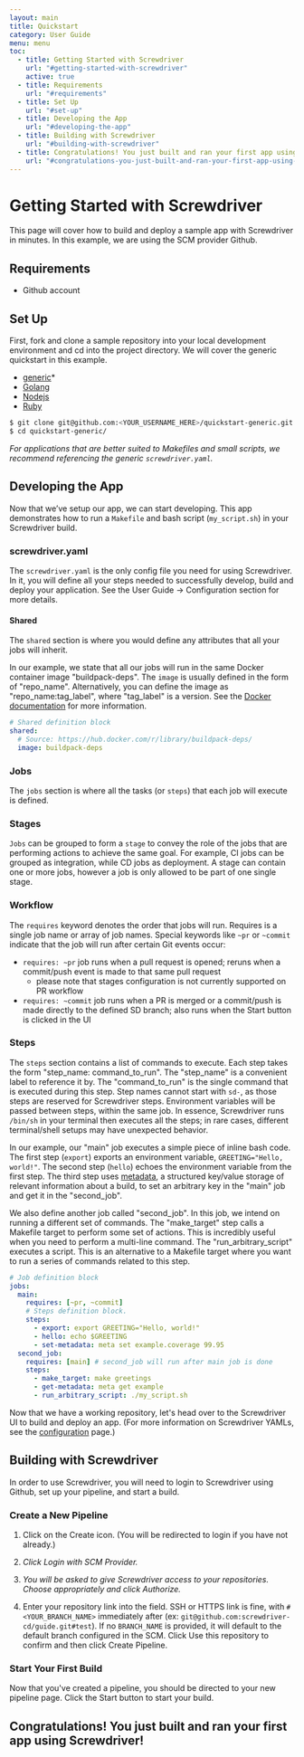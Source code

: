 ```yaml
---
layout: main
title: Quickstart
category: User Guide
menu: menu
toc:
  - title: Getting Started with Screwdriver
    url: "#getting-started-with-screwdriver"
    active: true
  - title: Requirements
    url: "#requirements"
  - title: Set Up
    url: "#set-up"
  - title: Developing the App
    url: "#developing-the-app"
  - title: Building with Screwdriver
    url: "#building-with-screwdriver"
  - title: Congratulations! You just built and ran your first app using Screwdriver!
    url: "#congratulations-you-just-built-and-ran-your-first-app-using-screwdriver"
---
```


# Getting Started with Screwdriver

This page will cover how to build and deploy a sample app with Screwdriver in minutes. In this example, we are using the SCM provider Github.

## Requirements

- Github account

## Set Up

First, fork and clone a sample repository into your local development environment and cd into the project directory. We will cover the generic quickstart in this example.

- [generic](https://github.com/screwdriver-cd-test/quickstart-generic)\*
- [Golang](https://github.com/screwdriver-cd-test/quickstart-golang)
- [Nodejs](https://github.com/screwdriver-cd-test/quickstart-nodejs)
- [Ruby](https://github.com/screwdriver-cd-test/quickstart-ruby)

```bash
$ git clone git@github.com:<YOUR_USERNAME_HERE>/quickstart-generic.git
$ cd quickstart-generic/
```

_For applications that are better suited to Makefiles and small scripts, we recommend referencing the generic `screwdriver.yaml`._

## Developing the App

Now that we’ve setup our app, we can start developing. This app demonstrates how to run a `Makefile` and bash script (`my_script.sh`) in your Screwdriver build.

### screwdriver.yaml

The `screwdriver.yaml` is the only config file you need for using Screwdriver. In it, you will define all your steps needed to successfully develop, build and deploy your application. See the User Guide -> Configuration section for more details.

#### Shared

The `shared` section is where you would define any attributes that all your jobs will inherit.

In our example, we state that all our jobs will run in the same Docker container image "buildpack-deps". The `image` is usually defined in the form of "repo_name". Alternatively, you can define the image as "repo_name:tag_label", where "tag_label" is a version. See the [Docker documentation](https://docs.docker.com/engine/reference/commandline/pull/#pull-an-image-from-docker-hub) for more information.

```yaml
# Shared definition block
shared:
  # Source: https://hub.docker.com/r/library/buildpack-deps/
  image: buildpack-deps
```

### Jobs

The `jobs` section is where all the tasks (or `steps`) that each job will execute is defined.

### Stages

`Jobs` can be grouped to form a `stage` to convey the role of the jobs that are performing actions to achieve the same goal. For example, CI jobs can be grouped as integration, while CD jobs as deployment. A stage can contain one or more jobs, however a job is only allowed to be part of one single stage.

### Workflow

The `requires` keyword denotes the order that jobs will run. Requires is a single job name or array of job names. Special keywords like `~pr` or `~commit` indicate that the job will run after certain Git events occur:

- `requires: ~pr` job runs when a pull request is opened; reruns when a commit/push event is made to that same pull request
  - please note that stages configuration is not currently supported on PR workflow
- `requires: ~commit` job runs when a PR is merged or a commit/push is made directly to the defined SD branch; also runs when the Start button is clicked in the UI

### Steps

The `steps` section contains a list of commands to execute.
Each step takes the form "step_name: command_to_run". The "step_name" is a convenient label to reference it by. The
"command_to_run" is the single command that is executed during this step. Step names cannot start with `sd-`, as those steps are reserved for Screwdriver steps. Environment variables will be passed between steps, within the same job. In essence, Screwdriver runs `/bin/sh` in your terminal then executes all the steps; in rare cases, different terminal/shell setups may have unexpected behavior.

In our example, our "main" job executes a simple piece of inline bash code. The first step (`export`) exports an environment variable, `GREETING="Hello, world!"`. The second step (`hello`) echoes the environment variable from the first step. The third step uses [metadata](./metadata), a structured key/value storage of relevant information about a build, to set an arbitrary key in the "main" job and get it in the "second_job".

We also define another job called "second_job". In this job, we intend on running a different set of commands. The "make_target" step calls a Makefile target to perform some set of actions. This is incredibly useful when you need to perform a multi-line command.
The "run_arbitrary_script" executes a script. This is an alternative to a Makefile target where you want to run a series of commands related to this step.

```yaml
# Job definition block
jobs:
  main:
    requires: [~pr, ~commit]
    # Steps definition block.
    steps:
      - export: export GREETING="Hello, world!"
      - hello: echo $GREETING
      - set-metadata: meta set example.coverage 99.95
  second_job:
    requires: [main] # second_job will run after main job is done
    steps:
      - make_target: make greetings
      - get-metadata: meta get example
      - run_arbitrary_script: ./my_script.sh
```

Now that we have a working repository, let's head over to the Screwdriver UI to build and deploy an app. (For more information on Screwdriver YAMLs, see the [configuration](./configuration) page.)

## Building with Screwdriver

In order to use Screwdriver, you will need to login to Screwdriver using Github, set up your pipeline, and start a build.

### Create a New Pipeline

1. Click on the Create icon. (You will be redirected to login if you have not already.)

1. _Click Login with SCM Provider._

1. _You will be asked to give Screwdriver access to your repositories. Choose appropriately and click Authorize._

1. Enter your repository link into the field. SSH or HTTPS link is fine, with `#<YOUR_BRANCH_NAME>` immediately after (ex: `git@github.com:screwdriver-cd/guide.git#test`). If no `BRANCH_NAME` is provided, it will default to the default branch configured in the SCM.
   Click Use this repository to confirm and then click Create Pipeline.

### Start Your First Build

Now that you've created a pipeline, you should be directed to your new pipeline page. Click the Start button to start your build.

## Congratulations! You just built and ran your first app using Screwdriver!
